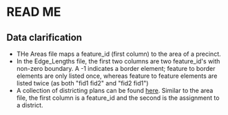 # READ ME

## Data clarification
* THe Areas file maps a feature_id (first column) to the area of a precinct.  
* In the Edge_Lengths file, the first two columns are two feature_id's with non-zero boundary.  A -1 indicates a border element; feature to border elements are only listed once, whereas feature to feature elements are listed twice (as both "fid1 fid2" and "fid2 fid1")
* A collection of districting plans can be found [here](https://git.math.duke.edu/gitlab/gjh/districtingDataRepository.git).  Similar to the area file, the first column is a feature_id and the second is the assignment to a district.
